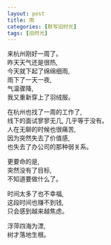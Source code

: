 ```yaml
---
layout: post
title: 雨
categories: [默写旧时光]
tags: [旧时光]
---
```


来杭州刚好一周了。   
昨天天气还是很热,    
今天就下起了绵绵细雨,  
雨下了一天一夜,  
气温骤降,  
我又重新穿上了羽绒服。

在杭州也找了一周的工作了,  
线下的面试寥寥无几, 几乎等于没有。  
人在无聊的时候也很痛苦,   
因为突然失去了价值感,  
也失去了办公司的那种弱关系。

更要命的是,  
突然没有了目标,  
不知道要做什么了。

时间太多了也不幸福,  
这段时间也赚不到钱,   
只会感到越来越焦虑。  

浮萍四海为漂,     
树才落地生根。  